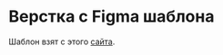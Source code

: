 # Верстка с Figma шаблона

Шаблон взят с этого [сайта](https://verstaem.online/blog/besplatnye-makety-figma-dlya-verstki-sajta/).


